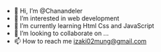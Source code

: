 - 👋 Hi, I’m @Chanandeler
- 👀 I’m interested in web development
- 🌱 I’m currently learning Html Css and JavaScript
- 💞️ I’m looking to collaborate on ...
- 📫 How to reach me izaki02mung@gmail.com

<!---
Chanandeler/Chanandeler is a ✨ special ✨ repository because its `README.md` (this file) appears on your GitHub profile.
You can click the Preview link to take a look at your changes.
--->
